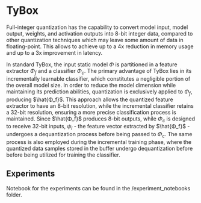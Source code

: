 # TyBox

Full-integer quantization has the capability to convert model input, model output, weights, and activation outputs into 8-bit integer data, compared to other quantization techniques which may leave some amount of data in floating-point. This allows to achieve up to a 4x reduction in memory usage and up to a 3x improvement in latency.

In standard TyBox, the input static model $Φ$ is partitioned in a feature extractor $Φ_f$ and a classifier $Φ_c$. The primary advantage of TyBox lies in its incrementally learnable classifier, which constitutes a negligible portion of the overall model size. In order to reduce the model dimension while maintaining its prediction abilities, quantization is exclusively applied to $Φ_f$, producing $\hat{Φ_f}$. This approach allows the quantized feature extractor to have an 8-bit resolution, while the incremental classifier retains a 32-bit resolution, ensuring a more precise classification process is maintained. Since $\hat{Φ_f}$ produces 8-bit outputs, while $Φ_c$ is designed to receive 32-bit inputs, $ψ_I$ - the feature vector extracted by $\hat{Φ_f}$ - undergoes a dequantization process before being passed to $Φ_c$. The same process is also employed during the incremental training phase, where the quantized data samples stored in the buffer undergo dequantization before before being utilized for training the classifier.

## Experiments

Notebook for the experiments can be found in the /experiment_notebooks folder.
